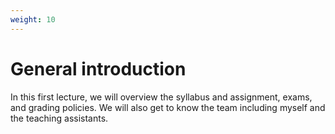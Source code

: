 ```yaml
---
weight: 10
---
```


# General introduction 
In this first lecture, we will overview the syllabus and assignment, exams, and grading policies. We will also get to know the team including myself and the teaching assistants. 

